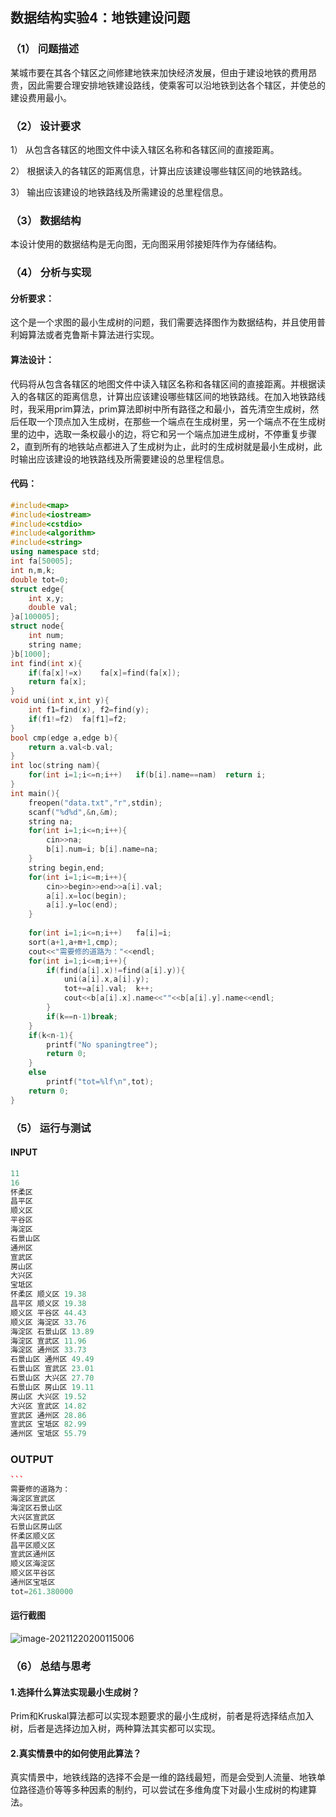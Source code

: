## 数据结构实验4：地铁建设问题

### （1） 问题描述

某城市要在其各个辖区之间修建地铁来加快经济发展，但由于建设地铁的费用昂贵，因此需要合理安排地铁建设路线，使乘客可以沿地铁到达各个辖区，并使总的建设费用最小。

### （2） 设计要求

1） 从包含各辖区的地图文件中读入辖区名称和各辖区间的直接距离。

2） 根据读入的各辖区的距离信息，计算出应该建设哪些辖区间的地铁路线。

3） 输出应该建设的地铁路线及所需建设的总里程信息。

### （3） 数据结构

  本设计使用的数据结构是无向图，无向图采用邻接矩阵作为存储结构。

### （4） 分析与实现

#### 分析要求：

这个是一个求图的最小生成树的问题，我们需要选择图作为数据结构，并且使用普利姆算法或者克鲁斯卡算法进行实现。

#### 算法设计：

代码将从包含各辖区的地图文件中读入辖区名称和各辖区间的直接距离。并根据读入的各辖区的距离信息，计算出应该建设哪些辖区间的地铁路线。在加入地铁路线时，我采用prim算法，prim算法即树中所有路径之和最小，首先清空生成树，然后任取一个顶点加入生成树，在那些一个端点在生成树里，另一个端点不在生成树里的边中，选取一条权最小的边，将它和另一个端点加进生成树，不停重复步骤2，直到所有的地铁站点都进入了生成树为止，此时的生成树就是最小生成树，此时输出应该建设的地铁路线及所需要建设的总里程信息。

#### 代码：

```C++
#include<map> 
#include<iostream>
#include<cstdio>
#include<algorithm>
#include<string>
using namespace std;
int fa[50005];
int n,m,k;
double tot=0;
struct edge{
	int x,y;
	double val;
}a[100005];
struct node{
	int num;
	string name;
}b[1000];
int find(int x){
	if(fa[x]!=x)	fa[x]=find(fa[x]);
	return fa[x];
}
void uni(int x,int y){
	int f1=find(x),	f2=find(y);
	if(f1!=f2)	fa[f1]=f2;
}
bool cmp(edge a,edge b){
	return a.val<b.val;
} 
int loc(string nam){
	for(int i=1;i<=n;i++)	if(b[i].name==nam)	return i; 
} 
int main(){
	freopen("data.txt","r",stdin);
	scanf("%d%d",&n,&m);
	string na;
	for(int i=1;i<=n;i++){
		cin>>na;
		b[i].num=i;	b[i].name=na;
	}
	string begin,end;
	for(int i=1;i<=m;i++){
		cin>>begin>>end>>a[i].val;
		a[i].x=loc(begin);
		a[i].y=loc(end);
	}
	
	for(int i=1;i<=n;i++)	fa[i]=i;
	sort(a+1,a+m+1,cmp);
	cout<<"需要修的道路为："<<endl; 
	for(int i=1;i<=m;i++){
		if(find(a[i].x)!=find(a[i].y)){
			uni(a[i].x,a[i].y);
			tot+=a[i].val;	k++;
			cout<<b[a[i].x].name<<""<<b[a[i].y].name<<endl;
		}
		if(k==n-1)break;
	}
	if(k<n-1){
		printf("No spaningtree");
		return 0;
	}
	else
		printf("tot=%lf\n",tot);
	return 0;
}

```

### （5） 运行与测试

#### INPUT

```c++
11
16
怀柔区
昌平区
顺义区
平谷区
海淀区
石景山区
通州区
宣武区
房山区
大兴区
宝坻区
怀柔区 顺义区 19.38
昌平区 顺义区 19.38
顺义区 平谷区 44.43
顺义区 海淀区 33.76
海淀区 石景山区 13.89
海淀区 宣武区 11.96
海淀区 通州区 33.73
石景山区 通州区 49.49
石景山区 宣武区 23.01
石景山区 大兴区 27.70
石景山区 房山区 19.11
房山区 大兴区 19.52
大兴区 宣武区 14.82
宣武区 通州区 28.86
宣武区 宝坻区 82.99
通州区 宝坻区 55.79
```

### OUTPUT

````c++
```
需要修的道路为：
海淀区宣武区
海淀区石景山区
大兴区宣武区
石景山区房山区
怀柔区顺义区
昌平区顺义区
宣武区通州区
顺义区海淀区
顺义区平谷区
通州区宝坻区
tot=261.380000
````

#### 运行截图

  ![image-20211220200115006](C:\Users\76104\AppData\Roaming\Typora\typora-user-images\image-20211220200115006.png)

### （6） 总结与思考

#### 1.选择什么算法实现最小生成树？

Prim和Kruskal算法都可以实现本题要求的最小生成树，前者是将选择结点加入树，后者是选择边加入树，两种算法其实都可以实现。

#### 2.真实情景中的如何使用此算法？

真实情景中，地铁线路的选择不会是一维的路线最短，而是会受到人流量、地铁单位路径造价等等多种因素的制约，可以尝试在多维角度下对最小生成树的构建算法。
